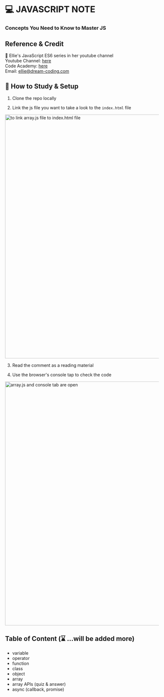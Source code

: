 # 💻 JAVASCRIPT NOTE

### Concepts You Need to Know to Master JS

## Reference & Credit

💞 Ellie's JavaScript ES6 series in her youtube channel <br/>
Youtube Channel: [here](https://youtu.be/wcsVjmHrUQg) <br/>
Code Academy: [here](https://academy.dream-coding.com) <br/>
Email: ellie@dream-coding.com


## 📖 How to Study & Setup

1. Clone the repo locally

2. Link the js file you want to take a look to the `index.html` file

<img src="https://i.imgur.com/4IHxPhg.png " alt="to link array.js file to index.html file" width="800"/>

3. Read the comment as a reading material

4. Use the browser's console tap to check the code

<img src="https://i.imgur.com/mKpI0kl.png" alt="array.js and console tab are open" width="800"/>

## Table of Content (⌛ ...will be added more)

-  variable
-  operator
-  function
-  class
-  object
-  array
-  array APIs (quiz & answer)
-  async (callback, promise)
